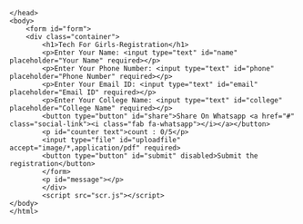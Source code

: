 <!DOCTYPE html>
<html lang="em">
    <head>
        <title>Tech for girls community</title>
        <link rel="stylesheet" href="stp.css"/>
    <link
      rel="stylesheet"
      href="https://cdnjs.cloudflare.com/ajax/libs/font-awesome/6.4.0/css/all.min.css"
    />
  
    </head>
    <body>
        <form id="form">
        <div class="container">
            <h1>Tech For Girls-Registration</h1>
            <p>Enter Your Name: <input type="text" id="name" placeholder="Your Name" required></p>
            <p>Enter Your Phone Number: <input type="text" id="phone" placeholder="Phone Number" required></p>
            <p>Enter Your Email ID: <input type="text" id="email" placeholder="Email ID" required></p>
            <p>Enter Your College Name: <input type="text" id="college" placeholder="College Name" required></p>
            <button type="button" id="share">Share On Whatsapp <a href="#" class="social-link"><i class="fab fa-whatsapp"></i></a></button>
            <p id="counter text">count : 0/5</p>
            <input type="file" id="uploadfile" accept="image/*,application/pdf" required>
            <button type="button" id="submit" disabled>Submit the registration</button>
            </form>
            <p id="message"></p>
            </div>
            <script src="scr.js"></script>
    </body>
    </html>
